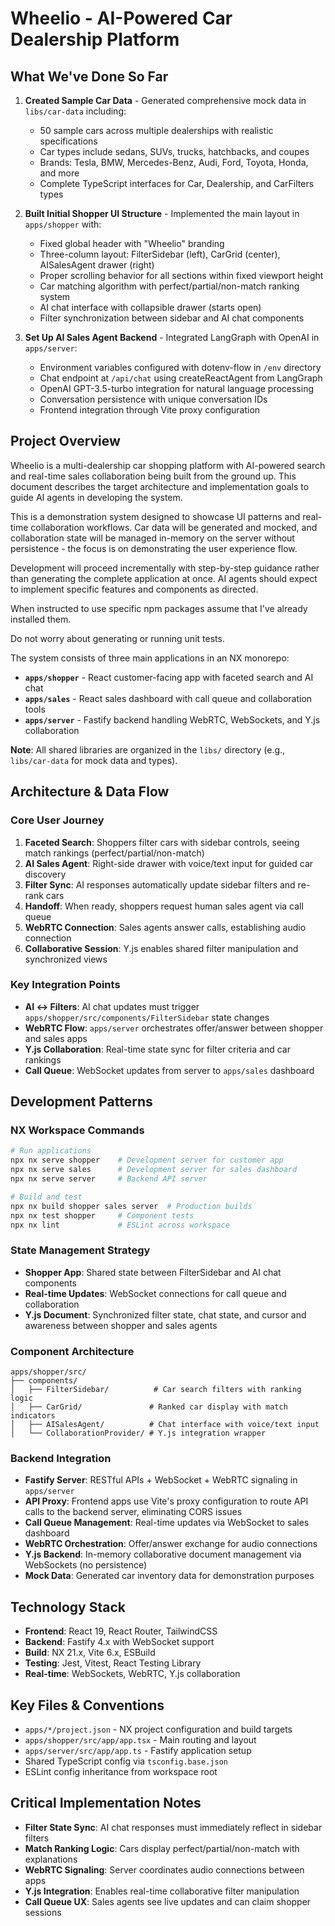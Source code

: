 # Wheelio - AI-Powered Car Dealership Platform

## What We've Done So Far

1. **Created Sample Car Data** - Generated comprehensive mock data in `libs/car-data` including:
   - 50 sample cars across multiple dealerships with realistic specifications
   - Car types include sedans, SUVs, trucks, hatchbacks, and coupes 
   - Brands: Tesla, BMW, Mercedes-Benz, Audi, Ford, Toyota, Honda, and more
   - Complete TypeScript interfaces for Car, Dealership, and CarFilters types

2. **Built Initial Shopper UI Structure** - Implemented the main layout in `apps/shopper` with:
   - Fixed global header with "Wheelio" branding
   - Three-column layout: FilterSidebar (left), CarGrid (center), AISalesAgent drawer (right)
   - Proper scrolling behavior for all sections within fixed viewport height
   - Car matching algorithm with perfect/partial/non-match ranking system
   - AI chat interface with collapsible drawer (starts open)
   - Filter synchronization between sidebar and AI chat components

3. **Set Up AI Sales Agent Backend** - Integrated LangGraph with OpenAI in `apps/server`:
   - Environment variables configured with dotenv-flow in `/env` directory
   - Chat endpoint at `/api/chat` using createReactAgent from LangGraph
   - OpenAI GPT-3.5-turbo integration for natural language processing
   - Conversation persistence with unique conversation IDs
   - Frontend integration through Vite proxy configuration

## Project Overview

Wheelio is a multi-dealership car shopping platform with AI-powered search and real-time sales collaboration being built from the ground up. This document describes the target architecture and implementation goals to guide AI agents in developing the system.

This is a demonstration system designed to showcase UI patterns and real-time collaboration workflows. Car data will be generated and mocked, and collaboration state will be managed in-memory on the server without persistence - the focus is on demonstrating the user experience flow.

Development will proceed incrementally with step-by-step guidance rather than generating the complete application at once. AI agents should expect to implement specific features and components as directed.

When instructed to use specific npm packages assume that I've already installed them.

Do not worry about generating or running unit tests.

The system consists of three main applications in an NX monorepo:

- **`apps/shopper`** - React customer-facing app with faceted search and AI chat
- **`apps/sales`** - React sales dashboard with call queue and collaboration tools  
- **`apps/server`** - Fastify backend handling WebRTC, WebSockets, and Y.js collaboration

**Note**: All shared libraries are organized in the `libs/` directory (e.g., `libs/car-data` for mock data and types).

## Architecture & Data Flow

### Core User Journey
1. **Faceted Search**: Shoppers filter cars with sidebar controls, seeing match rankings (perfect/partial/non-match)
2. **AI Sales Agent**: Right-side drawer with voice/text input for guided car discovery
3. **Filter Sync**: AI responses automatically update sidebar filters and re-rank cars
4. **Handoff**: When ready, shoppers request human sales agent via call queue
5. **WebRTC Connection**: Sales agents answer calls, establishing audio connection
6. **Collaborative Session**: Y.js enables shared filter manipulation and synchronized views

### Key Integration Points
- **AI ↔ Filters**: AI chat updates must trigger `apps/shopper/src/components/FilterSidebar` state changes
- **WebRTC Flow**: `apps/server` orchestrates offer/answer between shopper and sales apps
- **Y.js Collaboration**: Real-time state sync for filter criteria and car rankings
- **Call Queue**: WebSocket updates from server to `apps/sales` dashboard

## Development Patterns

### NX Workspace Commands
```bash
# Run applications
npx nx serve shopper    # Development server for customer app
npx nx serve sales      # Development server for sales dashboard  
npx nx serve server     # Backend API server

# Build and test
npx nx build shopper sales server  # Production builds
npx nx test shopper     # Component tests
npx nx lint             # ESLint across workspace
```

### State Management Strategy
- **Shopper App**: Shared state between FilterSidebar and AI chat components
- **Real-time Updates**: WebSocket connections for call queue and collaboration
- **Y.js Document**: Synchronized filter state, chat state, and cursor and awareness between shopper and sales agents

### Component Architecture
```
apps/shopper/src/
├── components/
│   ├── FilterSidebar/          # Car search filters with ranking logic
│   ├── CarGrid/               # Ranked car display with match indicators
│   ├── AISalesAgent/          # Chat interface with voice/text input
│   └── CollaborationProvider/ # Y.js integration wrapper
```

### Backend Integration
- **Fastify Server**: RESTful APIs + WebSocket + WebRTC signaling in `apps/server`
- **API Proxy**: Frontend apps use Vite's proxy configuration to route API calls to the backend server, eliminating CORS issues
- **Call Queue Management**: Real-time updates via WebSocket to sales dashboard
- **WebRTC Orchestration**: Offer/answer exchange for audio connections
- **Y.js Backend**: In-memory collaborative document management via WebSockets (no persistence)
- **Mock Data**: Generated car inventory data for demonstration purposes

## Technology Stack
- **Frontend**: React 19, React Router, TailwindCSS
- **Backend**: Fastify 4.x with WebSocket support
- **Build**: NX 21.x, Vite 6.x, ESBuild
- **Testing**: Jest, Vitest, React Testing Library
- **Real-time**: WebSockets, WebRTC, Y.js collaboration

## Key Files & Conventions
- `apps/*/project.json` - NX project configuration and build targets
- `apps/shopper/src/app/app.tsx` - Main routing and layout
- `apps/server/src/app/app.ts` - Fastify application setup
- Shared TypeScript config via `tsconfig.base.json`
- ESLint config inheritance from workspace root

## Critical Implementation Notes
- **Filter State Sync**: AI chat responses must immediately reflect in sidebar filters
- **Match Ranking Logic**: Cars display perfect/partial/non-match with explanations
- **WebRTC Signaling**: Server coordinates audio connections between apps
- **Y.js Integration**: Enables real-time collaborative filter manipulation
- **Call Queue UX**: Sales agents see live updates and can claim shopper sessions
